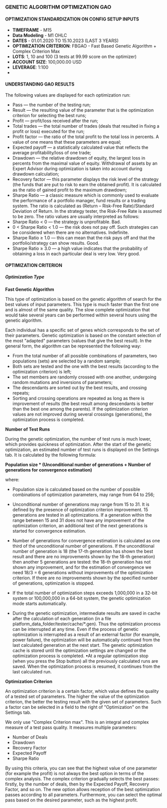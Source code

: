 ### GENETIC ALGORITHM OPTIMIZATION GAO
#### OPTIMIZATION STANDARDIZATION ON CONFIG SETUP INPUTS
 - **TIMEFRAME** - M15
 - **Data Modeling** - M1 OHLC
 - **DATES** - 01.01.2020 TO 15.10.2023 (LAST 3 YEARS)
 - **OPTIMIZATION CRITERION**: FBGAO - Fast Based Genetic Algorithm + Complex Criterion Max
 - **LOTS**: 1, 10 and 100 (3 tests at 99.99 score on the optimizer)
 - **ACCOUNT SIZE**: 100,000.00 USD
 - **LEVERAGE**: 1:100
- 
#### UNDERSTANDING GAO RESULTS

The following values are displayed for each optimization run:
- Pass — the number of the testing run;
- Result — the resulting value of the parameter that is the optimization criterion for selecting the best runs;
- Profit — profit/loss received after the run;
- Total trades — the total number of trades (deals that resulted in fixing a profit or loss) executed for the run;
- Profit factor — the ratio of the total profit to the total loss in percents. A value of one means that these parameters are equal;
- Expected payoff — a statistically calculated value that reflects the average profitability/loss of one trade;
- Drawdown — the relative drawdown of equity, the largest loss in percents from the maximal value of equity. Withdrawal of assets by an Expert Advisor during optimization is taken into account during drawdown calculation;
- Recovery factor — this parameter displays the risk level of the strategy (the funds that are put to risk to earn the obtained profit). It is calculated as the ratio of gained profit to the maximum drawdown;
- Sharpe Ratio — a classic measure which is commonly used to evaluate the performance of a portfolio manager, fund results or a trading system. The ratio is calculated as (Return – Risk-Free Rate)/Standard Deviation of Return. In the strategy tester, the Risk-Free Rate is assumed to be zero. The ratio values are usually interpreted as follows:
- Sharpe Ratio < 0 — the strategy is unprofitable. Bad.
- 0 < Sharpe Ratio  < 1.0 — the risk does not pay off. Such strategies can be considered when there are no alternatives. Indefinite.
- Sharpe Ratio ≥ 1.0 — this can mean that the risk pays off and that the portfolio/strategy can show results. Good.
- Sharpe Ratio ≥ 3.0 — a high value indicates that the probability of obtaining a loss in each particular deal is very low. Very good.

#### OPTIMIZATION CRITERION

##### Optimization Type

**Fast Genetic Algorithm**

This type of optimization is based on the genetic algorithm of search for the best values of input parameters. This type is much faster than the first one and is almost of the same quality. The slow complete optimization that would take several years can be performed within several hours using the genetic algorithm.

Each individual has a specific set of genes which corresponds to the set of their parameters. Genetic optimization is based on the constant selection of the most "adapted" parameters (values that give the best result). In the general form, the algorithm can be represented the following way:
- From the total number of all possible combinations of parameters, two populations (sets) are selected by a random sample;
- Both sets are tested and the one with the best results (according to the optimization criterion) is left;
- The set members are randomly crossed with one another, undergoing random mutations and inversions of parameters;
- The descendants are sorted out by the best results, and crossing repeats;
- Sorting and crossing operations are repeated as long as there is improvement of results (the best result among descendants is better than the best one among the parents). If the optimization criterion values are not improved during several crossings (generations), the optimization process is completed.

**Number of Test Runs**

During the genetic optimization, the number of test runs is much lower, which provides quickness of optimization. After the start of the genetic optimization, an estimated number of test runs is displayed on the Settings tab. It is calculated by the following formula:

**Population size * (Unconditional number of generations + Number of generations for convergence estimation)**

where:
- Population size is calculated based on the number of possible combinations of optimization parameters, may range from 64 to 256;
- Unconditional number of generations may range from 15 to 31. It is defined by the presence of optimization criterion improvement. 15 generations are tested in all optimizations. If a generation within the range between 15 and 31 does not have any improvement of the optimization criterion, an additional test of the next generations is started for convergence estimation.
- Number of generations for convergence estimation is calculated as one third of the unconditional number of generations. If the unconditional number of generation is 18 (the 17-th generation has shown the best result and there are no improvements shown by the 18-th generation) then another 5 generations are tested: the 18-th generation has not shown any improvement, and for the estimation of convergence we need 18/3 = 6 generations without improvements of the optimization criterion. If there are no improvements shown by the specified number of generations, optimization is stopped.

- If the total number of optimization steps exceeds 1,000,000 in a 32-bit system or 100,000,000 in a 64-bit system, the genetic optimization mode starts automatically.
- During the genetic optimization, intermediate results are saved in cache after the calculation of each generation (in a file platform_data_folder/tester/cache/*.gen). Thus the optimization process can be interrupted at any time. Even if the process of genetic optimization is interrupted as a result of an external factor (for example, power failure), the optimization will be automatically continued from the last calculated generation at the next start. The genetic optimization cache is stored until the optimization settings are changed or the optimization process is completed.
•At a regular optimization stop (when you press the Stop button) all the previously calculated runs are saved. When the optimization process is resumed, it continues from the last calculated run.

**Optimization Criterion**

An optimization criterion is a certain factor, which value defines the quality of a tested set of parameters. The higher the value of the optimization criterion, the better the testing result with the given set of parameters. Such a factor can be selected in a field to the right of "Optimization" on the Settings tab.


We only use "Complex Criterion max". This is an integral and complex measure of a test pass quality. It measures multiple parameters:
- Number of Deals
- Drawdown
- Recovery Factor
- Expected Payoff
- Sharpe Ratio

By using this criteria, you can see that the highest value of one parameter (for example the profit) is not always the best option in terms of the complex analysis. The complex criterion gradually selects the best passes: firstly, by the number of deals, then by the Expected Payoff, Recovery Factor, and so on. The new option allows reception of the best optimization passes according to all parameters. Furthermore, you can select the optimal pass based on the desired parameter, such as the highest profit.